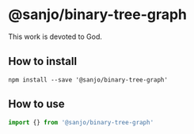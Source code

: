# @sanjo/binary-tree-graph

This work is devoted to God.



## How to install

```
npm install --save '@sanjo/binary-tree-graph'
```

## How to use

```js
import {} from '@sanjo/binary-tree-graph'
```
